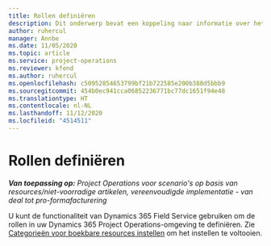 ```yaml
---
title: Rollen definiëren
description: Dit onderwerp bevat een koppeling naar informatie over het instellen van categorieën voor boekbare resources.
author: ruhercul
manager: Annbe
ms.date: 11/05/2020
ms.topic: article
ms.service: project-operations
ms.reviewer: kfend
ms.author: ruhercul
ms.openlocfilehash: c50952854653799bf21b722585e200b380d5bbb9
ms.sourcegitcommit: 454b0ec941cca06852236771bc77dc1651f94e48
ms.translationtype: HT
ms.contentlocale: nl-NL
ms.lasthandoff: 11/12/2020
ms.locfileid: "4514511"
---
```

# <a name="define-roles"></a>Rollen definiëren

_**Van toepassing op:** Project Operations voor scenario's op basis van resources/niet-voorradige artikelen, vereenvoudigde implementatie - van deal tot pro-formafacturering_

U kunt de functionaliteit van Dynamics 365 Field Service gebruiken om de rollen in uw Dynamics 365 Project Operations-omgeving te definiëren. Zie [Categorieën voor boekbare resources instellen](https://docs.microsoft.com/dynamics365/field-service/set-up-bookable-resource-categories) om het instellen te voltooien.
